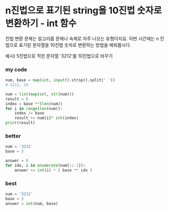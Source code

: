 # n진법으로 표기된 string을 10진법 숫자로 변환하기 - int 함수
  
진법 변환 문제는 알고리즘 문제나 숙제로 자주 나오는 유형이지요. 이번 시간에는 n 진법으로 표기된 문자열을 10진법 숫자로 변환하는 방법을 배워봅시다.

예시) 5진법으로 적힌 문자열 '3212'를 10진법으로 바꾸기

### my code
```python
num, base = map(int, input().strip().split(' '))
# 3212, 10

num = list(map(int, str(num)))
result = 0
index = base **(len(num))
for i in range(len(num)):
    index /= base
    result += num[i]* int(index)
print(result)
```

### better
```python
num = '3212'
base = 5

answer = 0
for idx, i in enumerate(num[::-1]):
    answer += int(i) * ( base ** idx )
```

### best
```python
num = '3212'
base = 5
answer = int(num, base)
```
